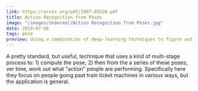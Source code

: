 ```yaml
---
link: https://arxiv.org/pdf/1907.03520.pdf
title: Action Recognition from Poses
image: "/images/showreel/Action Recognition from Poses.jpg"
date: 2019-07-08
tags: pose
preview: Using a combination of deep-learning techniques to figure out what people are doing!
---
```


A pretty standard, but useful, technique that uses a kind of multi-stage
process to: 1) compute the pose, 2) then from the a series of these poses,
ver time, work out what "action" people are performing. Specifically here they
focus on people going past train ticket machines in various ways, but the
application is general.
